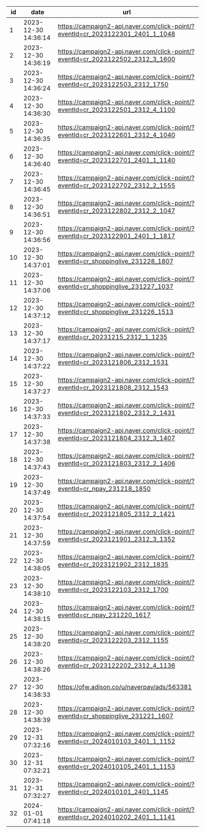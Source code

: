 | id | date                | url                                                                              |
| -- | ------------------- | -------------------------------------------------------------------------------- |
| 1  | 2023-12-30 14:36:14 | https://campaign2-api.naver.com/click-point/?eventId=cr_2023122301_2401_1_1048   |
| 2  | 2023-12-30 14:36:19 | https://campaign2-api.naver.com/click-point/?eventId=cr_2023122502_2312_3_1600   |
| 3  | 2023-12-30 14:36:24 | https://campaign2-api.naver.com/click-point/?eventId=cr_2023122503_2312_1750     |
| 4  | 2023-12-30 14:36:30 | https://campaign2-api.naver.com/click-point/?eventId=cr_2023122501_2312_4_1100   |
| 5  | 2023-12-30 14:36:35 | https://campaign2-api.naver.com/click-point/?eventId=cr_2023122601_2312_4_1040   |
| 6  | 2023-12-30 14:36:40 | https://campaign2-api.naver.com/click-point/?eventId=cr_2023122701_2401_1_1140   |
| 7  | 2023-12-30 14:36:45 | https://campaign2-api.naver.com/click-point/?eventId=cr_2023122702_2312_2_1555   |
| 8  | 2023-12-30 14:36:51 | https://campaign2-api.naver.com/click-point/?eventId=cr_2023122802_2312_2_1047   |
| 9  | 2023-12-30 14:36:56 | https://campaign2-api.naver.com/click-point/?eventId=cr_2023122901_2401_1_1817   |
| 10 | 2023-12-30 14:37:01 | https://campaign2-api.naver.com/click-point/?eventId=cr_shoppinglive_231228_1807 |
| 11 | 2023-12-30 14:37:06 | https://campaign2-api.naver.com/click-point/?eventId=cr_shoppinglive_231227_1037 |
| 12 | 2023-12-30 14:37:12 | https://campaign2-api.naver.com/click-point/?eventId=cr_shoppinglive_231226_1513 |
| 13 | 2023-12-30 14:37:17 | https://campaign2-api.naver.com/click-point/?eventId=cr_20231215_2312_1_1235     |
| 14 | 2023-12-30 14:37:22 | https://campaign2-api.naver.com/click-point/?eventId=cr_2023121806_2312_1531     |
| 15 | 2023-12-30 14:37:27 | https://campaign2-api.naver.com/click-point/?eventId=cr_2023121808_2312_1543     |
| 16 | 2023-12-30 14:37:33 | https://campaign2-api.naver.com/click-point/?eventId=cr_2023121802_2312_2_1431   |
| 17 | 2023-12-30 14:37:38 | https://campaign2-api.naver.com/click-point/?eventId=cr_2023121804_2312_3_1407   |
| 18 | 2023-12-30 14:37:43 | https://campaign2-api.naver.com/click-point/?eventId=cr_2023121803_2312_2_1406   |
| 19 | 2023-12-30 14:37:49 | https://campaign2-api.naver.com/click-point/?eventId=cr_npay_231218_1850         |
| 20 | 2023-12-30 14:37:54 | https://campaign2-api.naver.com/click-point/?eventId=cr_2023121805_2312_2_1421   |
| 21 | 2023-12-30 14:37:59 | https://campaign2-api.naver.com/click-point/?eventId=cr_2023121901_2312_3_1352   |
| 22 | 2023-12-30 14:38:05 | https://campaign2-api.naver.com/click-point/?eventId=cr_2023121902_2312_1835     |
| 23 | 2023-12-30 14:38:10 | https://campaign2-api.naver.com/click-point/?eventId=cr_2023122103_2312_1700     |
| 24 | 2023-12-30 14:38:15 | https://campaign2-api.naver.com/click-point/?eventId=cr_npay_231220_1617         |
| 25 | 2023-12-30 14:38:20 | https://campaign2-api.naver.com/click-point/?eventId=cr_2023122203_2312_1155     |
| 26 | 2023-12-30 14:38:26 | https://campaign2-api.naver.com/click-point/?eventId=cr_2023122202_2312_4_1136   |
| 27 | 2023-12-30 14:38:33 | https://ofw.adison.co/u/naverpay/ads/563381                                      |
| 28 | 2023-12-30 14:38:39 | https://campaign2-api.naver.com/click-point/?eventId=cr_shoppinglive_231221_1607 |
| 29 | 2023-12-31 07:32:16 | https://campaign2-api.naver.com/click-point/?eventId=cr_2024010103_2401_1_1152   |
| 30 | 2023-12-31 07:32:21 | https://campaign2-api.naver.com/click-point/?eventId=cr_2024010105_2401_1_1153   |
| 31 | 2023-12-31 07:32:27 | https://campaign2-api.naver.com/click-point/?eventId=cr_2024010101_2401_1145     |
| 32 | 2024-01-01 07:41:18 | https://campaign2-api.naver.com/click-point/?eventId=cr_2024010202_2401_1_1141   |
